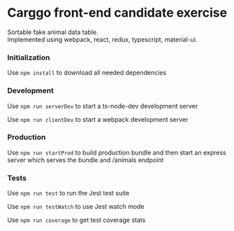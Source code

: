 # Carggo front-end candidate exercise 
Sortable fake animal data table.\
Implemented using webpack, react, redux, typescript, material-ui.

### Initialization
Use `npm install` to download all needed dependencies

### Development
Use `npm run serverDev` to start a ts-node-dev development server

Use `npm run clientDev` to start a webpack development server

### Production
Use `npm run startProd` to build production bundle and then start
an express server which serves the bundle and /animals endpoint

### Tests
Use `npm run test` to run the Jest test suite

Use `npm run testWatch` to use Jest watch mode

Use `npm run coverage` to get test coverage stats